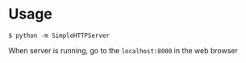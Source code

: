 # Usage

```shell
$ python -m SimpleHTTPServer
```

When server is running, go to the `localhost:8000` in the web browser

